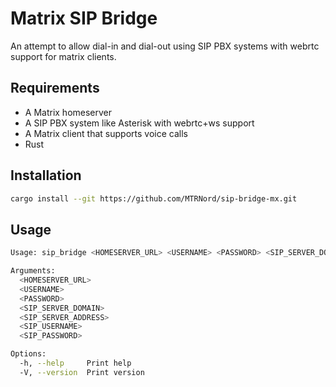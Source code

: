 # Matrix SIP Bridge

An attempt to allow dial-in and dial-out using SIP PBX systems with webrtc support for matrix clients.

## Requirements

* A Matrix homeserver
* A SIP PBX system like Asterisk with webrtc+ws support
* A Matrix client that supports voice calls
* Rust

## Installation

```bash
cargo install --git https://github.com/MTRNord/sip-bridge-mx.git
```

## Usage

```bash
Usage: sip_bridge <HOMESERVER_URL> <USERNAME> <PASSWORD> <SIP_SERVER_DOMAIN> <SIP_SERVER_ADDRESS> <SIP_USERNAME> <SIP_PASSWORD>

Arguments:
  <HOMESERVER_URL>      
  <USERNAME>            
  <PASSWORD>            
  <SIP_SERVER_DOMAIN>   
  <SIP_SERVER_ADDRESS>  
  <SIP_USERNAME>        
  <SIP_PASSWORD>        

Options:
  -h, --help     Print help
  -V, --version  Print version
```
